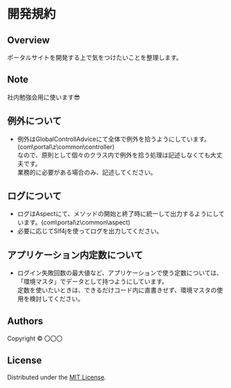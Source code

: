 開発規約
======================

## Overview  
ポータルサイトを開発する上で気をつけたいことを整理します。

Note
-------
社内勉強会用に使います:sunglasses:

例外について
-------
* 例外はGlobalControllAdviceにて全体で例外を拾うようにしています。(com\portal\z\common\controller)  
  なので、原則として個々のクラス内で例外を拾う処理は記述しなくても大丈夫です。  
  業務的に必要がある場合のみ、記述してください。  
  
ログについて
-------
* ログはAspectにて、メソッドの開始と終了時に統一して出力するようにしています。(com\portal\z\common\aspect)   
* 必要に応じてSlf4jを使ってログを出力してください。  

アプリケーション内定数について
-------
* ログイン失敗回数の最大値など、アプリケーションで使う定数については、  
  「環境マスタ」でデータとして持つようにしています。  
  定数を使いたいときは、できるだけコード内に直書きせず、環境マスタの使用を検討してください。  

Authors
----------
Copyright &copy; 〇〇〇
  
License
----------
Distributed under the [MIT License][mit].
 
[MIT]: http://www.opensource.org/licenses/mit-license.php
